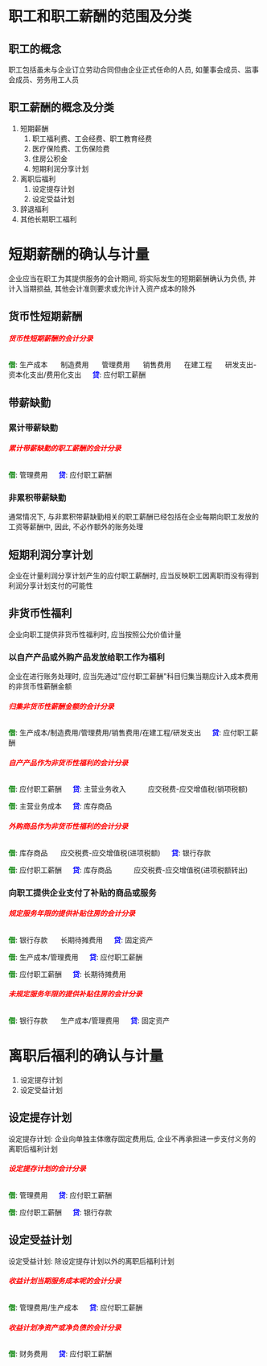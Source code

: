 # 职工和职工薪酬的范围及分类

## 职工的概念

职工包括虽未与企业订立劳动合同但由企业正式任命的人员, 如董事会成员、监事会成员、劳务用工人员

## 职工薪酬的概念及分类

1. 短期薪酬
   1.  职工福利费、工会经费、职工教育经费
   2.  医疗保险费、工伤保险费
   3.  住房公积金
   4.  短期利润分享计划
2. 离职后福利
   1. 设定提存计划
   2. 设定受益计划
3. 辞退福利
4. 其他长期职工福利

# 短期薪酬的确认与计量

企业应当在职工为其提供服务的会计期间, 将实际发生的短期薪酬确认为负债, 并计入当期损益, 其他会计准则要求或允许计入资产成本的除外

## 货币性短期薪酬

###### <strong style="color: red">货币性短期薪酬的会计分录</strong>

<strong style="color: green">借</strong>: 生产成本
&ensp; &ensp; 制造费用
&ensp; &ensp; 管理费用
&ensp; &ensp; 销售费用
&ensp; &ensp; 在建工程
&ensp; &ensp; 研发支出-资本化支出/费用化支出
&emsp; <strong style="color: blue">贷</strong>: 应付职工薪酬

## 带薪缺勤

### 累计带薪缺勤

###### <strong style="color: red">累计带薪缺勤的职工薪酬的会计分录</strong>

<strong style="color: green">借</strong>: 管理费用
&emsp; <strong style="color: blue">贷</strong>: 应付职工薪酬

### 非累积带薪缺勤

通常情况下, 与非累积带薪缺勤相关的职工薪酬已经包括在企业每期向职工发放的工资等薪酬中, 因此, 不必作额外的账务处理

## 短期利润分享计划

企业在计量利润分享计划产生的应付职工薪酬时, 应当反映职工因离职而没有得到利润分享计划支付的可能性

## 非货币性福利

企业向职工提供非货币性福利时, 应当按照公允价值计量

### 以自产产品或外购产品发放给职工作为福利

企业在进行账务处理时, 应当先通过"应付职工薪酬"科目归集当期应计入成本费用的非货币性薪酬金额

###### <strong style="color: red">归集非货币性薪酬金额的会计分录</strong>

<strong style="color: green">借</strong>: 生产成本/制造费用/管理费用/销售费用/在建工程/研发支出
&emsp; <strong style="color: blue">贷</strong>: 应付职工薪酬

###### <strong style="color: red">自产产品作为非货币性福利的会计分录</strong>

<strong style="color: green">借</strong>: 应付职工薪酬
&emsp; <strong style="color: blue">贷</strong>: 主营业务收入
&emsp; &ensp; &ensp; 应交税费-应交增值税(销项税额)

<strong style="color: green">借</strong>: 主营业务成本
&emsp; <strong style="color: blue">贷</strong>: 库存商品

###### <strong style="color: red">外购商品作为非货币性福利的会计分录</strong>

<strong style="color: green">借</strong>: 库存商品
&ensp; &ensp; 应交税费-应交增值税(进项税额)
&emsp; <strong style="color: blue">贷</strong>: 银行存款

<strong style="color: green">借</strong>: 应付职工薪酬
&emsp; <strong style="color: blue">贷</strong>: 库存商品
&emsp; &ensp; &ensp; 应交税费-应交增值税(进项税额转出)

### 向职工提供企业支付了补贴的商品或服务

###### <strong style="color: red">规定服务年限的提供补贴住房的会计分录</strong>

<strong style="color: green">借</strong>: 银行存款
&ensp; &ensp; 长期待摊费用
&emsp; <strong style="color: blue">贷</strong>: 固定资产

<strong style="color: green">借</strong>: 生产成本/管理费用
&emsp; <strong style="color: blue">贷</strong>: 应付职工薪酬

<strong style="color: green">借</strong>: 应付职工薪酬
&emsp; <strong style="color: blue">贷</strong>: 长期待摊费用

###### <strong style="color: red">未规定服务年限的提供补贴住房的会计分录</strong>

<strong style="color: green">借</strong>: 银行存款
&ensp; &ensp; 生产成本/管理费用
&emsp; <strong style="color: blue">贷</strong>: 固定资产

# 离职后福利的确认与计量

1. 设定提存计划
2. 设定受益计划

## 设定提存计划

设定提存计划: 企业向单独主体缴存固定费用后, 企业不再承担进一步支付义务的离职后福利计划

###### <strong style="color: red">设定提存计划的会计分录</strong>

<strong style="color: green">借</strong>: 管理费用
&emsp; <strong style="color: blue">贷</strong>: 应付职工薪酬

<strong style="color: green">借</strong>: 应付职工薪酬
&emsp; <strong style="color: blue">贷</strong>: 银行存款

## 设定受益计划

设定受益计划: 除设定提存计划以外的离职后福利计划

###### <strong style="color: red">收益计划当期服务成本呢的会计分录</strong>

<strong style="color: green">借</strong>: 管理费用/生产成本
&emsp; <strong style="color: blue">贷</strong>: 应付职工薪酬

###### <strong style="color: red">收益计划净资产或净负债的会计分录</strong>

<strong style="color: green">借</strong>: 财务费用
&emsp; <strong style="color: blue">贷</strong>: 应付职工薪酬